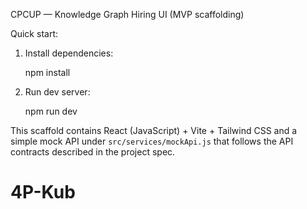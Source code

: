 CPCUP — Knowledge Graph Hiring UI (MVP scaffolding)

Quick start:

1. Install dependencies:

   npm install

2. Run dev server:

   npm run dev

This scaffold contains React (JavaScript) + Vite + Tailwind CSS and a simple mock API under `src/services/mockApi.js` that follows the API contracts described in the project spec.
# 4P-Kub
